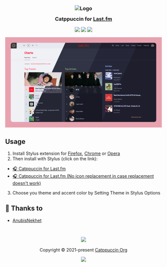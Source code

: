<h3 align="center">
	<img src="https://raw.githubusercontent.com/catppuccin/catppuccin/main/assets/logos/exports/1544x1544_circle.png" width="100" alt="Logo"/><br/>
	<img src="https://raw.githubusercontent.com/catppuccin/catppuccin/main/assets/misc/transparent.png" height="30" width="0px"/>
	Catppuccin for <a href="https://last.fm">Last.fm</a>
	<img src="https://raw.githubusercontent.com/catppuccin/catppuccin/main/assets/misc/transparent.png" height="30" width="0px"/>
</h3>

<p align="center">
	<a href="https://github.com/catppuccin/lastfm/stargazers"><img src="https://img.shields.io/github/stars/catppuccin/lastfm?colorA=363a4f&colorB=b7bdf8&style=for-the-badge"></a>
	<a href="https://github.com/catppuccin/lastfm/issues"><img src="https://img.shields.io/github/issues/catppuccin/lastfm?colorA=363a4f&colorB=f5a97f&style=for-the-badge"></a>
	<a href="https://github.com/catppuccin/lastfm/contributors"><img src="https://img.shields.io/github/contributors/catppuccin/lastfm?colorA=363a4f&colorB=a6da95&style=for-the-badge"></a>
</p>

<p align="center">
	<img src="assets/lastfmpreview.png"/>
</p>

## Usage

1. Install Stylus extension for [Firefox](https://addons.mozilla.org/en-US/firefox/addon/styl-us/), [Chrome](https://chrome.google.com/webstore/detail/stylus/clngdbkpkpeebahjckkjfobafhncgmne) or [Opera](https://addons.opera.com/en-gb/extensions/details/stylus/)
2. Then install with Stylus (click on the link):
  - [🎧 Catppuccin for Last.fm](https://github.com/catppuccin/lastfm/raw/main/src/LastfmCatppuccin.user.css)
  - [🎧 Catppuccin for Last.fm (No icon replacement in case replacement doesn't work)](https://github.com/catppuccin/lastfm/raw/main/src/LastfmCatppuccin-noicons.user.css)
3. Choose you theme and accent color by Setting Theme in Stylus Options


## 💝 Thanks to

- [AnubisNekhet](https://github.com/AnubisNekhet)

&nbsp;

<p align="center">
	<img src="https://raw.githubusercontent.com/catppuccin/catppuccin/main/assets/footers/gray0_ctp_on_line.svg?sanitize=true" />
</p>

<p align="center">
	Copyright &copy; 2021-present <a href="https://github.com/catppuccin" target="_blank">Catppuccin Org</a>
</p>

<p align="center">
	<a href="https://github.com/catppuccin/catppuccin/blob/main/LICENSE"><img src="https://img.shields.io/static/v1.svg?style=for-the-badge&label=License&message=MIT&logoColor=d9e0ee&colorA=363a4f&colorB=b7bdf8"/></a>
</p>
